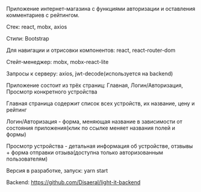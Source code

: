Приложение интернет-магазина с функциями авторизации и оставления комментариев с рейтингом.

Стек: react, mobx, axios

Стили: Bootstrap


Для навигации и отрисовки компонентов: react, react-router-dom

Стейт-менеджер: mobx, mobx-react-lite

Запросы к серверу: axios, jwt-decode(используется на backend)

Приложение состоит из трёх страниц:
Главная, Логин/Авторизация, Просмотр конкретного устройства

Главная страница содержит список всех устройств, их название, цену и рейтинг

Логин/Авторизация - форма, меняющая название в зависимости от состояния приложения(клик по ссылке меняет названия полей и формы)

Просмотр устройства - детальная информация об устройстве, отзвывы + форма отправки отзыва(доступна только авторизованным пользователям)

Версия в разработке, запуск: yarn start

Backend: https://github.com/Disaeral/light-it-backend
